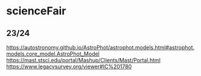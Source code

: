 # scienceFair
## 23/24

https://autostronomy.github.io/AstroPhot/astrophot.models.html#astrophot.models.core_model.AstroPhot_Model
https://mast.stsci.edu/portal/Mashup/Clients/Mast/Portal.html
https://www.legacysurvey.org/viewer#IC%201780
